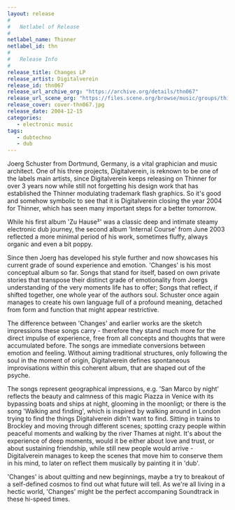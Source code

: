 ```yaml
---
layout: release
#
#   Netlabel of Release
#
netlabel_name: Thinner
netlabel_id: thn
#
#   Release Info
#
release_title: Changes LP
release_artist: Digitalverein
release_id: thn067
release_url_archive_org: "https://archive.org/details/thn067"
release_url_scene_org: "https://files.scene.org/browse/music/groups/thinner/zip/"
release_cover: cover-thn067.jpg
release_date: 2004-12-15
categories:
   - electronic music
tags:
   - dubtechno
   - dub
---
```

Joerg Schuster from Dortmund, Germany, is a vital graphician 
and music architect. One of his three projects, Digitalverein, is reknown to be one of the labels main artists, since Digitalverein keeps releasing on Thinner for over 3 years now while still not forgetting his design work that has established the Thinner modulating trademark flash graphics. So it's good and somehow symbolic to see that it is Digitalverein closing the year 2004 for Thinner, which has seen many important steps for a better tomorrow.

While his first album 'Zu Hause²' was a classic deep and intimate steamy electronic dub journey, the second album 'Internal Course' from June 2003 reflected a more minimal period of his work, sometimes fluffy, always organic and even a bit poppy. 

Since then Joerg has developed his style further and now showcases his current grade of sound experience and emotion. 
'Changes' is his most conceptual album so far. Songs that stand for itself, based on own private stories that transpose their distinct grade of emotionality from Joergs understanding of the very moments life has to offer; Songs that reflect, if shifted together, one whole year of the authors soul. Schuster once again manages to create his own language full of a profound meaning, detached from form and function that might appear restrictive.

The difference between 'Changes' and earlier works are the sketch impressions these songs carry - therefore they stand much more for the direct impulse of experience, free from all concepts and thoughts that were accumulated before. The songs are immediate conversions between emotion and feeling. Without aiming traditional structures, only following the soul in the moment of origin, Digitalverein defines spontaneous improvisations within this coherent album, that are shaped out of the psyche. 

The songs represent geographical impressions, e.g. 'San Marco by night' reflects the beauty and calmness of this magic Piazza in Venice with its bypassing boats and ships at night, glooming in the moonligt; or there is the song 'Walking and finding', which is inspired by walking around in London trying to find the things Digitalverein didn't want to find. Sitting in trains to Brockley and moving through different scenes; spotting crazy people within 
peaceful moments and walking by the river Thames at night. It's about the experience of deep moments, would it be either about love and trust, or about sustaining friendship, while still new people would arrive - Digitalverein manages to keep the scenes that move him to conserve them in his mind, to later on reflect them musically by painting it in 'dub'. 

'Changes' is about quitting and new beginnings, maybe a try to breakout of a self-defined cosmos to find out what future will tell. As we're all living in a hectic world, 'Changes' might be the perfect accompaning Soundtrack in these hi-speed times.

